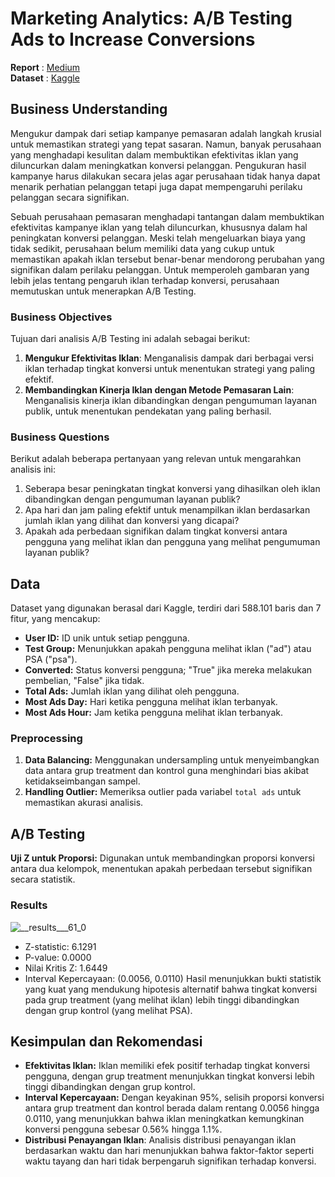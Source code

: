 # Marketing Analytics: A/B Testing Ads to Increase Conversions

**Report** : [Medium](https://medium.com/@febbyngrni/data-driven-marketing-ab-testing-ads-to-increase-conversions-18089917577c)<br>
**Dataset** : [Kaggle](https://www.kaggle.com/datasets/faviovaz/marketing-ab-testing)

## Business Understanding
Mengukur dampak dari setiap kampanye pemasaran adalah langkah krusial untuk memastikan strategi yang tepat sasaran. Namun, banyak perusahaan yang menghadapi kesulitan dalam membuktikan efektivitas iklan yang diluncurkan dalam meningkatkan konversi pelanggan. Pengukuran hasil kampanye harus dilakukan secara jelas agar perusahaan tidak hanya dapat menarik perhatian pelanggan tetapi juga dapat mempengaruhi perilaku pelanggan secara signifikan.

Sebuah perusahaan pemasaran menghadapi tantangan dalam membuktikan efektivitas kampanye iklan yang telah diluncurkan, khususnya dalam hal peningkatan konversi pelanggan. Meski telah mengeluarkan biaya yang tidak sedikit, perusahaan belum memiliki data yang cukup untuk memastikan apakah iklan tersebut benar-benar mendorong perubahan yang signifikan dalam perilaku pelanggan. Untuk memperoleh gambaran yang lebih jelas tentang pengaruh iklan terhadap konversi, perusahaan memutuskan untuk menerapkan A/B Testing.

### Business Objectives
Tujuan dari analisis A/B Testing ini adalah sebagai berikut:
1. **Mengukur Efektivitas Iklan**: Menganalisis dampak dari berbagai versi iklan terhadap tingkat konversi untuk menentukan strategi yang paling efektif.
2. **Membandingkan Kinerja Iklan dengan Metode Pemasaran Lain**: Menganalisis kinerja iklan dibandingkan dengan pengumuman layanan publik, untuk menentukan pendekatan yang paling berhasil.

### Business Questions
Berikut adalah beberapa pertanyaan yang relevan untuk mengarahkan analisis ini:
1. Seberapa besar peningkatan tingkat konversi yang dihasilkan oleh iklan dibandingkan dengan pengumuman layanan publik?
2. Apa hari dan jam paling efektif untuk menampilkan iklan berdasarkan jumlah iklan yang dilihat dan konversi yang dicapai?
3. Apakah ada perbedaan signifikan dalam tingkat konversi antara pengguna yang melihat iklan dan pengguna yang melihat pengumuman layanan publik?

## Data
Dataset yang digunakan berasal dari Kaggle, terdiri dari 588.101 baris dan 7 fitur, yang mencakup:
- **User ID:** ID unik untuk setiap pengguna.
- **Test Group:** Menunjukkan apakah pengguna melihat iklan ("ad") atau PSA ("psa").
- **Converted:** Status konversi pengguna; "True" jika mereka melakukan pembelian, "False" jika tidak.
- **Total Ads:** Jumlah iklan yang dilihat oleh pengguna.
- **Most Ads Day:** Hari ketika pengguna melihat iklan terbanyak.
- **Most Ads Hour:** Jam ketika pengguna melihat iklan terbanyak.

### Preprocessing
1. **Data Balancing:** Menggunakan undersampling untuk menyeimbangkan data antara grup treatment dan kontrol guna menghindari bias akibat ketidakseimbangan sampel.
2. **Handling Outlier:** Memeriksa outlier pada variabel `total ads` untuk memastikan akurasi analisis.

## A/B Testing
**Uji Z untuk Proporsi:** Digunakan untuk membandingkan proporsi konversi antara dua kelompok, menentukan apakah perbedaan tersebut signifikan secara statistik.

### Results
![__results___61_0](https://github.com/user-attachments/assets/774e7175-d1eb-4599-8ae8-3ae79870a50f)
- Z-statistic: 6.1291
- P-value: 0.0000
- Nilai Kritis Z: 1.6449
- Interval Kepercayaan: (0.0056, 0.0110)
Hasil menunjukkan bukti statistik yang kuat yang mendukung hipotesis alternatif bahwa tingkat konversi pada grup treatment (yang melihat iklan) lebih tinggi dibandingkan dengan grup kontrol (yang melihat PSA).

## Kesimpulan dan Rekomendasi
- **Efektivitas Iklan:** Iklan memiliki efek positif terhadap tingkat konversi pengguna, dengan grup treatment menunjukkan tingkat konversi lebih tinggi dibandingkan dengan grup kontrol.
- **Interval Kepercayaan:** Dengan keyakinan 95%, selisih proporsi konversi antara grup treatment dan kontrol berada dalam rentang 0.0056 hingga 0.0110, yang menunjukkan bahwa iklan meningkatkan kemungkinan konversi pengguna sebesar 0.56% hingga 1.1%.
- **Distribusi Penayangan Iklan**: Analisis distribusi penayangan iklan berdasarkan waktu dan hari menunjukkan bahwa faktor-faktor seperti waktu tayang dan hari tidak berpengaruh signifikan terhadap konversi.
